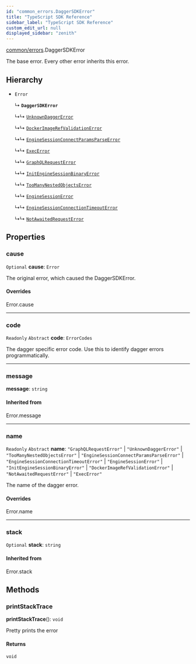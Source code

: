 ```yaml
---
id: "common_errors.DaggerSDKError"
title: "TypeScript SDK Reference"
sidebar_label: "TypeScript SDK Reference"
custom_edit_url: null
displayed_sidebar: "zenith"
---
```


[common/errors](../modules/common_errors.md).DaggerSDKError

The base error. Every other error inherits this error.

## Hierarchy

- `Error`

  ↳ **`DaggerSDKError`**

  ↳↳ [`UnknownDaggerError`](common_errors.UnknownDaggerError.md)

  ↳↳ [`DockerImageRefValidationError`](common_errors.DockerImageRefValidationError.md)

  ↳↳ [`EngineSessionConnectParamsParseError`](common_errors.EngineSessionConnectParamsParseError.md)

  ↳↳ [`ExecError`](common_errors.ExecError.md)

  ↳↳ [`GraphQLRequestError`](common_errors.GraphQLRequestError.md)

  ↳↳ [`InitEngineSessionBinaryError`](common_errors.InitEngineSessionBinaryError.md)

  ↳↳ [`TooManyNestedObjectsError`](common_errors.TooManyNestedObjectsError.md)

  ↳↳ [`EngineSessionError`](common_errors.EngineSessionError.md)

  ↳↳ [`EngineSessionConnectionTimeoutError`](common_errors.EngineSessionConnectionTimeoutError.md)

  ↳↳ [`NotAwaitedRequestError`](common_errors.NotAwaitedRequestError.md)

## Properties

### cause

 `Optional` **cause**: `Error`

The original error, which caused the DaggerSDKError.

#### Overrides

Error.cause

___

### code

 `Readonly` `Abstract` **code**: `ErrorCodes`

The dagger specific error code.
Use this to identify dagger errors programmatically.

___

### message

 **message**: `string`

#### Inherited from

Error.message

___

### name

 `Readonly` `Abstract` **name**: ``"GraphQLRequestError"`` \| ``"UnknownDaggerError"`` \| ``"TooManyNestedObjectsError"`` \| ``"EngineSessionConnectParamsParseError"`` \| ``"EngineSessionConnectionTimeoutError"`` \| ``"EngineSessionError"`` \| ``"InitEngineSessionBinaryError"`` \| ``"DockerImageRefValidationError"`` \| ``"NotAwaitedRequestError"`` \| ``"ExecError"``

The name of the dagger error.

#### Overrides

Error.name

___

### stack

 `Optional` **stack**: `string`

#### Inherited from

Error.stack

## Methods

### printStackTrace

**printStackTrace**(): `void`

Pretty prints the error

#### Returns

`void`
